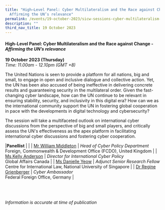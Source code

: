 ```yaml
---
title: "High–Level Panel: Cyber Multilateralism and the Race against Change –
  Affirming the UN’s relevance"
permalink: /events/19-october-2023/sicw-sessions-cyber-multilateralism-and-the-race-against-change/
description: ""
third_nav_title: 19 October 2023
---
```

#### **High-Level Panel: Cyber&nbsp;Multilateralism&nbsp;and&nbsp;the&nbsp;Race&nbsp;against&nbsp;Change -*Affirming&nbsp;the&nbsp;UN’s&nbsp;relevance***

**19 October 2023 (Thursday)**  
*Time: 11.00am - 12.10pm (GMT +8)*

The United Nations is seen to provide a platform for all nations, big and small, to engage in open and inclusive dialogue and collective action. Yet, the UN has been also accused of being ineffective in delivering concrete results and guaranteeing security in the multilateral order. Given the fast-changing cyber landscape, how can the UN continue to be relevant in ensuring stability, security, and inclusivity in this digital era? How can we as the international community support the UN in fostering global cooperation in pace with the developments in digital technology and cybersecurity?

The session will take a multifaceted outlook on international cyber discussions from the perspective of big and small players, and critically assess the UN's effectiveness as the apex platform in facilitating international cyber discussions and fostering cyber cooperation.

|**Panellist**          |                                                              |
| [Mr William Middleton](/speakers/mr-william-middleton/)  | *Head of Cyber Policy Department*<br>Foreign, Commonwealth &amp; Development Office (FCDO), United Kingdom               |
| [Ms Kelly Anderson](/speakers/ms-kelly-anderson/)  | *Director for International Cyber Policy*<br>Global Affairs Canada               |
| [Ms Danielle Yeow](/speakers/ms-danielle-yeow/)  | *Adjunct Senior Research Fellow*<br>Centre for International Law, National University of Singapore               |
| [Dr Regine Grienberger](/speakers/dr-regine-grienberger/)  | *Cyber Ambassador*<br>Federal Foreign Office, Germany               |

<br><br><br>
*Information is accurate at time of publication*
